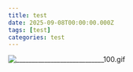 ```yaml
---
title: test
date: 2025-09-08T00:00:00.000Z
tags: [test]
categories: test
---
```


![_____________________________100_.gif](/images/1757262912439_e1xc__100_.gif)
